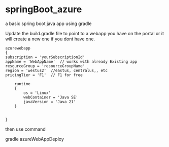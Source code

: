 # springBoot_azure
a basic spring boot java app using gradle


Update the  build.gradle file to point to a webapp
you have on the portal or it will create a new one 
if you dont have one.

    azurewebapp 
    {
    subscription = 'yourSubscriptionId'
    appName = 'WebAppName'  // works with already Existing app
    resourceGroup = 'resourceGroupName'
    region = 'westus2'  //eastus, centralus,, etc
    pricingTier = 'F1'  // F1 for free
    
        runtime 
        {
            os = 'Linux'
            webContainer = 'Java SE'
            javaVersion = 'Java 21'
        }
    

    }

then use command

gradle azureWebAppDeploy